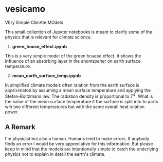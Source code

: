 # vesicamo

VEry SImple ClimAte MOdels

This small collection of Jupyter notebooks is meant to clarify some of the physics that is relevant for climate science.

1. **green_house_effect.ipynb**

This is a very simple model of the green houese effect. It shows the influence of an absorbing layer in the ahomspeher on earth surface temperature.

2. **mean_earth_surface_temp.ipynb**

In simplified climate models often raiation from the earth surface is appriximated by assuming a mean surface temperature and applying the Stefan-Boltzmann law. The radiation density is proportional to $T^4$. What is the value of the mean surface temperature if the surface is split into to parts wih two different temperatures but with the same overall heat raiation power.   

## A Remark 

I'm physicist but also a human. Humans tend to make errors. If anybody finds an error I would be very appreciative for this information. But please keep in mind that the models are intentionally simple to catch the underlying physics not to explain in detail the earth's climate. 

